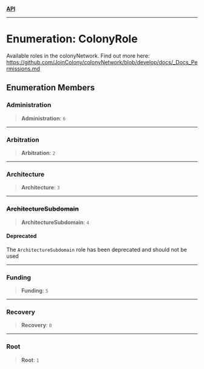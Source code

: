 [**API**](../README.md)

***

# Enumeration: ColonyRole

Available roles in the colonyNetwork. Find out more here: https://github.com/JoinColony/colonyNetwork/blob/develop/docs/_Docs_Permissions.md

## Enumeration Members

### Administration

> **Administration**: `6`

***

### Arbitration

> **Arbitration**: `2`

***

### Architecture

> **Architecture**: `3`

***

### ~~ArchitectureSubdomain~~

> **ArchitectureSubdomain**: `4`

#### Deprecated

The `ArchitectureSubdomain` role has been deprecated and should not be used

***

### Funding

> **Funding**: `5`

***

### Recovery

> **Recovery**: `0`

***

### Root

> **Root**: `1`
